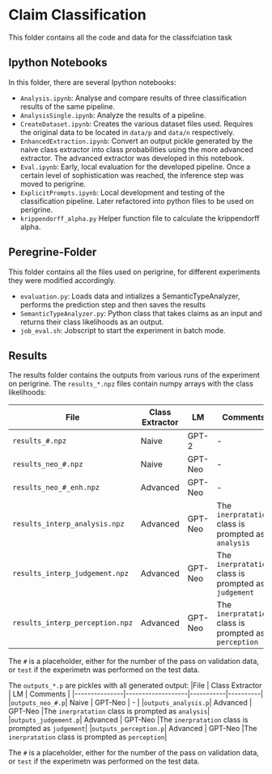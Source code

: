 # Claim Classification
This folder contains all the code and data for the classifciation task

## Ipython Notebooks
In this folder, there are several Ipython notebooks:
* `Analysis.ipynb`: Analyse and compare results of three classification results of the same pipeline.
* `AnalysisSingle.ipynb`: Analyze the results of a pipeline.
* `CreateDataset.ipynb`: Creates the various dataset files used. Requires the original data to be located in `data/p` and `data/n` respectively.
* `EnhancedExtraction.ipynb`: Convert an output pickle generated by the naive class extractor into class probabilities using the more advanced extractor. The advanced extractor was developed in this notebook.
* `Eval.ipynb`: Early, local evaluation for the developed pipeline. Once a certain level of sophistication was reached, the inference step was moved to perigrine.
* `ExplicitPrompts.ipynb`: Local development and testing of the classification pipeline. Later refactored into python files to be used on perigrine.
* `krippendorff_alpha.py` Helper function file to calculate the krippendorff alpha.

## Peregrine-Folder
This folder contains all the files used on perigrine, for different experiments they were modified accordingly.
* `evaluation.py`: Loads data and intializes a SemanticTypeAnalyzer, performs the prediction step and then saves the results
* `SemanticTypeAnalyzer.py`: Python class that takes claims as an input and returns their class likelihoods as an output.
* `job_eval.sh`: Jobscript to start the experiment in batch mode.

## Results
The results folder contains the outputs from various runs of the experiment on perigrine. The `results_*.npz` files contain numpy arrays with the class likelihoods:

|File           | Class Extractor   | LM        | Comments |
|---------------|-------------------|-----------|----------|
|`results_#.npz`| Naive             | GPT-2     | -        |
|`results_neo_#.npz`| Naive         | GPT-Neo   | -        |
|`results_neo_#_enh.npz`| Advanced  | GPT-Neo   | -        |
|`results_interp_analysis.npz`|Advanced| GPT-Neo| The `inerpratation` class is prompted as `analysis`|
|`results_interp_judgement.npz`|Advanced| GPT-Neo| The `inerpratation` class is prompted as `judgement`|
|`results_interp_perception.npz`|Advanced| GPT-Neo| The `inerpratation` class is prompted as `perception`|

The `#` is a placeholder, either for the number of the pass on validation data, or `test` if the experimetn was performed on the test data.


The `outputs_*.p` are pickles with all generated output:
|File           | Class Extractor   | LM        | Comments |
|---------------|-------------------|-----------|----------|
|`outputs_neo_#.p`| Naive           | GPT-Neo   | -        |
|`outputs_analysis.p`| Advanced     | GPT-Neo   |The `inerpratation` class is prompted as `analysis`|
|`outputs_judgement.p`| Advanced    | GPT-Neo   |The `inerpratation` class is prompted as `judgement`|
|`outputs_perception.p`| Advanced   | GPT-Neo   |The `inerpratation` class is prompted as `perception`|

The `#` is a placeholder, either for the number of the pass on validation data, or `test` if the experimetn was performed on the test data.